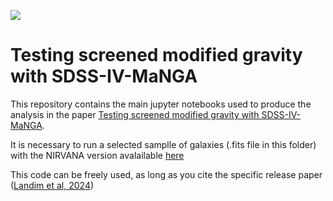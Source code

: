 [![](https://img.shields.io/badge/arXiv-2308.05807%20-red.svg)](https://arxiv.org/abs/2308.05807)


# Testing screened modified gravity with SDSS-IV-MaNGA


This repository contains the main jupyter notebooks used to produce the analysis in the paper [Testing screened modified gravity with SDSS-IV-MaNGA](https://arxiv.org/abs/2308.05807). 

It is necessary to run a selected samplle of galaxies (.fits file in this folder) with the NIRVANA version avalailable [here](https://github.com/ricardoclandim/NIRVANA/tree/asymdrift)  

This code can be freely used, as long as you cite the specific release paper ([Landim et al, 2024](https://arxiv.org/abs/2308.05807))
